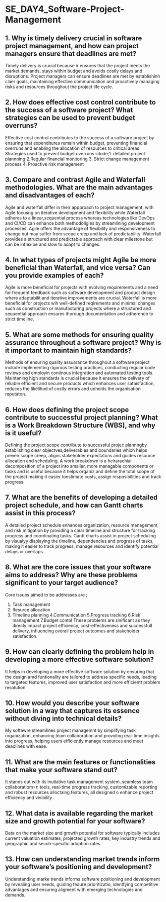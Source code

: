 # SE_DAY4_Software-Project-Management
## 1. Why is timely delivery crucial in software project management, and how can project managers ensure that deadlines are met?
Timely delivery is crucial because ir ensures that the project meets the market demands, stays within budget and avoids costly delays and disruptions.
Project managers can ensure deadlines are met by establishinh claer goals, maintaining effective communication and proactively managing risks and resources throughout the project life cycle.
## 2. How does effective cost control contribute to the success of a software project? What strategies can be used to prevent budget overruns?
Effective cost control contributes to the success of a software project by ensuring that expenditures remain within budget, preventing financial overruns and enabling the allocation of resources to critical areas.
Strategies used to prevent budget overruns iclude;1. detailed project plannning
2.Regular financial monitoring
3. Strict change management process
4. Proactive risk management
## 3. Compare and contrast Agile and Waterfall methodologies. What are the main advantages and disadvantages of each?
Agile and waterfall differ in their appproach to project management, with Agile focusng on iterative development and flexibility while Waterfall  adheres to a linear,sequential process whereas technologies like DevOps and CI/CD can enhance both methodoligies by streamlining development processes.
Agile offers the advantage of flexibility and responsiveness to change but may suffer from scope creep and lack of predictability.
Waterfall provides a structured and predictable approach with clear milestone but can be inflexibe and slow to adapt to changes.
## 4. In what types of projects might Agile be more beneficial than Waterfall, and vice versa? Can you provide examples of each?
Agile is more beneficial for projects with evolving requirements and a need for frequent feedback such as software  development and product design where adaptabilit and iterative improvements are crucial.
Waterfall is more beneficial for projects wih well-defined reqirements and minimal changes such as construction or manufacturing projects where a structured and sequential approach ensures thorough documentation and adherence to strict timeline.
## 5. What are some methods for ensuring quality assurance throughout a software project? Why is it important to maintain high standards?
Methods of ensuring quality assuarance throughout a software project include implementing rigorous testing practices, conducting regular code reviews and employin continous integration and automated testing tools.
Maintaning high standards is crucial because it ensures the delivery of reliable efficient and secure products which enhances user sataisfaction, reduces the likelihod of costly errors and uoholds the organisation reputaton.
## 6. How does defining the project scope contribute to successful project planning? What is a Work Breakdown Structure (WBS), and why is it useful?
Defining the project scope contribute to successful projec plannngby establishing clear objectves,deliverables and boundaries which helps preven scope creep, aligns stakeholder expectatons and guides resource allocation and scheduling.
A work breakdown is a heirarachial decomposition of a project into smaller, more managable components or tasks and is useful because it helps organiz and define the total scope of the project making it easier toestimate costs, assign resposibilities and track progress.
## 7. What are the benefits of developing a detailed project schedule, and how can Gantt charts assist in this process?
A detailed project schedule enhances organization, resource management, and risk mitigation by providing a clear timeline and structure for tracking progress and coordinating tasks.
Gantt charts assist in project scheduling by visualyy displaying the timeline, dependencies and progress of tasks, making it easier to track progress, manage resources and identify potential delays or overlaps.
## 8. What are the core issues that your software aims to address? Why are these problems significant to your target audience?
Core issues aimed to be addresses are ;
1. Task management
2. Resurce allocation 
3. Timeline planning 
4.Communication
5.Progress tracking 
6.Risk management 
7.Budget contol
These problems are sinificant as they direcly impact project efficiency, cost-effectiveness and successfull delivery, influencing overall project outcomes and stakeholder satisfaction.
## 9. How can clearly defining the problem help in developing a more effective software solution?
It helps in developing a more effective software solution by ensuring that the design amd funtionality are tailored to address specific needs, leading to targeted features, improved user satisfaction and more efficientt problem resolution.
## 10. How would you describe your software solution in a way that captures its essence without diving into technical details?
My softawre streamlines project managemnt by simplifying task organization, enhancing team collaboration and providing real-time insights into progress, helping users efficiently manage resources and meet deadlines with ease.
## 11. What are the main features or functionalities that make your software stand out?
It stands out with its inutiative task management system, seamless team collaboratiom=n tools, real-time progress tracking, customizable reporting and robust resources alloctaing features, all designed o enhance project efficiency and vivibility .
## 12. What data is available regarding the market size and growth potential for your software?
Data on the market size and growth potential for software typically includes current valuation estimates, projected growth rates, key industry trends and geographic and secotr-specific adoption rates.
## 13. How can understanding market trends inform your software’s positioning and development?
Understanding marke trends informs software positioning and development by revealing user needs, guiding feaure prioritizatio, identfying competitive advantages and ensuring aligment with emerging technologies and demands.
